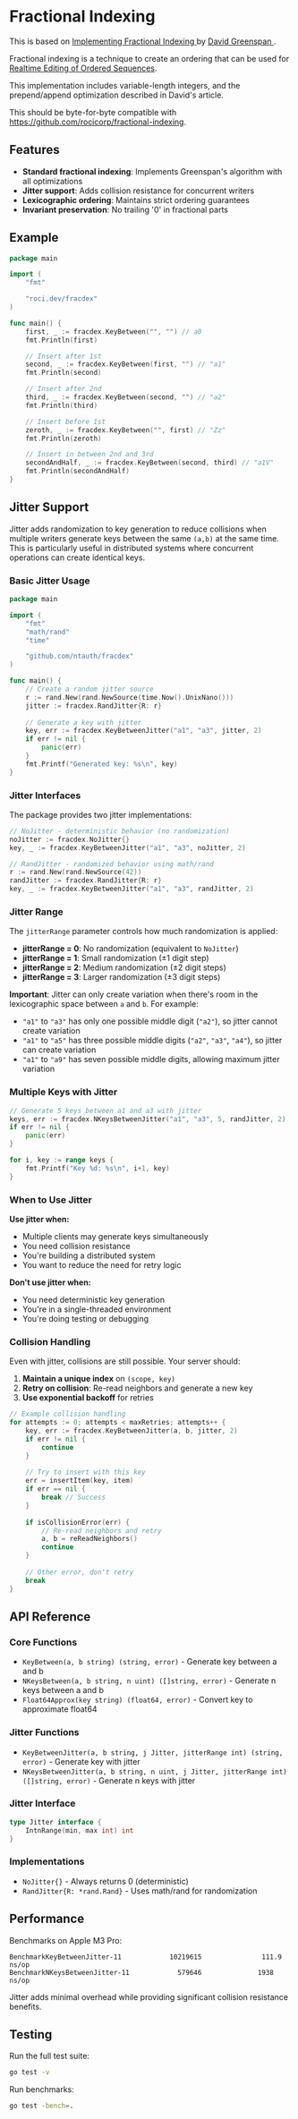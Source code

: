 # Fractional Indexing

This is based on [Implementing Fractional Indexing
](https://observablehq.com/@dgreensp/implementing-fractional-indexing) by [David Greenspan
](https://github.com/dgreensp).

Fractional indexing is a technique to create an ordering that can be used for [Realtime Editing of Ordered Sequences](https://www.figma.com/blog/realtime-editing-of-ordered-sequences/).

This implementation includes variable-length integers, and the prepend/append optimization described in David's article.

This should be byte-for-byte compatible with https://github.com/rocicorp/fractional-indexing.

## Features

- **Standard fractional indexing**: Implements Greenspan's algorithm with all optimizations
- **Jitter support**: Adds collision resistance for concurrent writers
- **Lexicographic ordering**: Maintains strict ordering guarantees
- **Invariant preservation**: No trailing '0' in fractional parts

## Example

```go
package main

import (
	"fmt"

	"roci.dev/fracdex"
)

func main() {
	first, _ := fracdex.KeyBetween("", "") // a0
	fmt.Println(first)

	// Insert after 1st
	second, _ := fracdex.KeyBetween(first, "") // "a1"
	fmt.Println(second)

	// Insert after 2nd
	third, _ := fracdex.KeyBetween(second, "") // "a2"
	fmt.Println(third)

	// Insert before 1st
	zeroth, _ := fracdex.KeyBetween("", first) // "Zz"
	fmt.Println(zeroth)

	// Insert in between 2nd and 3rd
	secondAndHalf, _ := fracdex.KeyBetween(second, third) // "a1V"
	fmt.Println(secondAndHalf)
}
```

## Jitter Support

Jitter adds randomization to key generation to reduce collisions when multiple writers generate keys between the same `(a,b)` at the same time. This is particularly useful in distributed systems where concurrent operations can create identical keys.

### Basic Jitter Usage

```go
package main

import (
	"fmt"
	"math/rand"
	"time"

	"github.com/ntauth/fracdex"
)

func main() {
	// Create a random jitter source
	r := rand.New(rand.NewSource(time.Now().UnixNano()))
	jitter := fracdex.RandJitter{R: r}
	
	// Generate a key with jitter
	key, err := fracdex.KeyBetweenJitter("a1", "a3", jitter, 2)
	if err != nil {
		panic(err)
	}
	fmt.Printf("Generated key: %s\n", key)
}
```

### Jitter Interfaces

The package provides two jitter implementations:

```go
// NoJitter - deterministic behavior (no randomization)
noJitter := fracdex.NoJitter{}
key, _ := fracdex.KeyBetweenJitter("a1", "a3", noJitter, 2)

// RandJitter - randomized behavior using math/rand
r := rand.New(rand.NewSource(42))
randJitter := fracdex.RandJitter{R: r}
key, _ := fracdex.KeyBetweenJitter("a1", "a3", randJitter, 2)
```

### Jitter Range

The `jitterRange` parameter controls how much randomization is applied:

- **jitterRange = 0**: No randomization (equivalent to `NoJitter`)
- **jitterRange = 1**: Small randomization (±1 digit step)
- **jitterRange = 2**: Medium randomization (±2 digit steps)
- **jitterRange = 3**: Larger randomization (±3 digit steps)

**Important**: Jitter can only create variation when there's room in the lexicographic space between `a` and `b`. For example:
- `"a1"` to `"a3"` has only one possible middle digit (`"a2"`), so jitter cannot create variation
- `"a1"` to `"a5"` has three possible middle digits (`"a2"`, `"a3"`, `"a4"`), so jitter can create variation
- `"a1"` to `"a9"` has seven possible middle digits, allowing maximum jitter variation

### Multiple Keys with Jitter

```go
// Generate 5 keys between a1 and a3 with jitter
keys, err := fracdex.NKeysBetweenJitter("a1", "a3", 5, randJitter, 2)
if err != nil {
	panic(err)
}

for i, key := range keys {
	fmt.Printf("Key %d: %s\n", i+1, key)
}
```

### When to Use Jitter

**Use jitter when:**
- Multiple clients may generate keys simultaneously
- You need collision resistance
- You're building a distributed system
- You want to reduce the need for retry logic

**Don't use jitter when:**
- You need deterministic key generation
- You're in a single-threaded environment
- You're doing testing or debugging

### Collision Handling

Even with jitter, collisions are still possible. Your server should:

1. **Maintain a unique index** on `(scope, key)`
2. **Retry on collision**: Re-read neighbors and generate a new key
3. **Use exponential backoff** for retries

```go
// Example collision handling
for attempts := 0; attempts < maxRetries; attempts++ {
	key, err := fracdex.KeyBetweenJitter(a, b, jitter, 2)
	if err != nil {
		continue
	}
	
	// Try to insert with this key
	err = insertItem(key, item)
	if err == nil {
		break // Success
	}
	
	if isCollisionError(err) {
		// Re-read neighbors and retry
		a, b = reReadNeighbors()
		continue
	}
	
	// Other error, don't retry
	break
}
```

## API Reference

### Core Functions

- `KeyBetween(a, b string) (string, error)` - Generate key between a and b
- `NKeysBetween(a, b string, n uint) ([]string, error)` - Generate n keys between a and b
- `Float64Approx(key string) (float64, error)` - Convert key to approximate float64

### Jitter Functions

- `KeyBetweenJitter(a, b string, j Jitter, jitterRange int) (string, error)` - Generate key with jitter
- `NKeysBetweenJitter(a, b string, n uint, j Jitter, jitterRange int) ([]string, error)` - Generate n keys with jitter

### Jitter Interface

```go
type Jitter interface {
	IntnRange(min, max int) int
}
```

### Implementations

- `NoJitter{}` - Always returns 0 (deterministic)
- `RandJitter{R: *rand.Rand}` - Uses math/rand for randomization

## Performance

Benchmarks on Apple M3 Pro:

```
BenchmarkKeyBetweenJitter-11            10219615               111.9 ns/op
BenchmarkNKeysBetweenJitter-11            579646              1938 ns/op
```

Jitter adds minimal overhead while providing significant collision resistance benefits.

## Testing

Run the full test suite:

```bash
go test -v
```

Run benchmarks:

```bash
go test -bench=.
```
